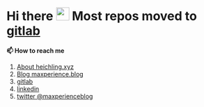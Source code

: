 <h1>Hi there <img src="https://media.giphy.com/media/hvRJCLFzcasrR4ia7z/giphy.gif" width="30px"> Most repos moved to <a href="https://gitlab.com/maxcodefaster">gitlab</a></h1>


<strong>📫 How to reach me </strong>
   
   1. [About heichling.xyz](https://heichling.xyz)
   2. [Blog maxperience.blog](https://maxperience.blog/)
   3. [gitlab](https://gitlab.com/maxcodefaster)
   4. [linkedin](https://www.linkedin.com/in/maxperience/)
   5. [twitter @maxperienceblog](https://twitter.com/maxperienceblog)
   
